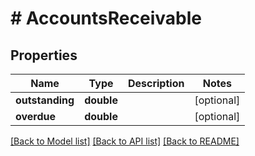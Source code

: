 # # AccountsReceivable

## Properties

Name | Type | Description | Notes
------------ | ------------- | ------------- | -------------
**outstanding** | **double** |  | [optional] 
**overdue** | **double** |  | [optional] 

[[Back to Model list]](../../README.md#documentation-for-models) [[Back to API list]](../../README.md#documentation-for-api-endpoints) [[Back to README]](../../README.md)


